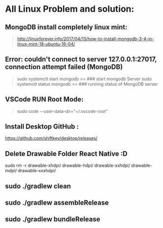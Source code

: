 # All Linux Problem and solution:

## MongoDB install completely linux mint:

>http://linuxforever.info/2017/04/13/how-to-install-mongodb-3-4-in-linux-mint-18-ubuntu-16-04/

## Error: couldn't connect to server 127.0.0.1:27017, connection attempt failed (MongoDB)

> sudo systemctl start mongodb >> ### start mongodb Server
> sudo systemctl status mongodb >> ### running status of MongoDB server


## VSCode RUN Root Mode:

>sudo code --user-data-dir="~/.vscode-root"

## Install Desktop GitHub :

https://github.com/shiftkey/desktop/releases/



## Delete Drawable Folder React Native :D

sudo rm -r drawable-xhdpi/ drawable-hdpi/ drawable-xxhdpi/ drawable-mdpi/ drawable-xxxhdpi/


## sudo ./gradlew clean

## sudo ./gradlew assembleRelease

## sudo ./gradlew bundleRelease
